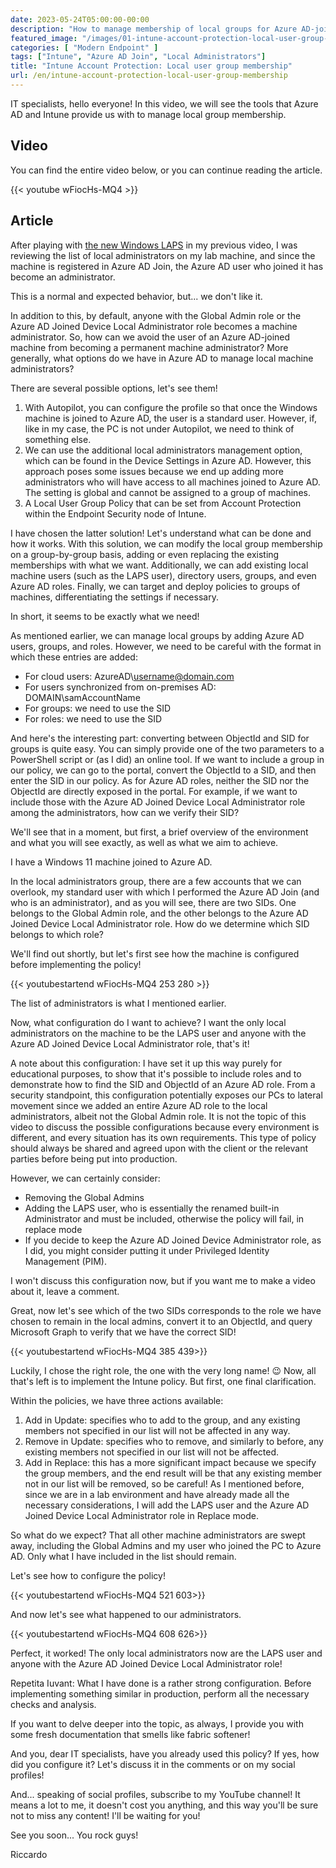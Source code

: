 ```yaml
---
date: 2023-05-24T05:00:00-00:00
description: "How to manage membership of local groups for Azure AD-joined PCs? In this video, we will see how the Local User Group Membership policy works within the scope of Account Protection in Intune. Additionally, we'll provide some tips for easily converting ObjectId and SID of Azure AD groups and roles."
featured_image: "/images/01-intune-account-protection-local-user-group-membership-cover.png"
categories: [ "Modern Endpoint" ]
tags: ["Intune", "Azure AD Join", "Local Administrators"]
title: "Intune Account Protection: Local user group membership"
url: /en/intune-account-protection-local-user-group-membership
---
```

IT specialists, hello everyone! In this video, we will see the tools that Azure AD and Intune provide us with to manage local group membership.

## Video
You can find the entire video below, or you can continue reading the article.

{{< youtube wFiocHs-MQ4 >}}

## Article
After playing with [the new Windows LAPS](https://youtu.be/oGbAqOxJOhQ) in my previous video, I was reviewing the list of local administrators on my lab machine, and since the machine is registered in Azure AD Join, the Azure AD user who joined it has become an administrator.

This is a normal and expected behavior, but... we don't like it.

In addition to this, by default, anyone with the Global Admin role or the Azure AD Joined Device Local Administrator role becomes a machine administrator. So, how can we avoid the user of an Azure AD-joined machine from becoming a permanent machine administrator? More generally, what options do we have in Azure AD to manage local machine administrators?

There are several possible options, let's see them!

1. With Autopilot, you can configure the profile so that once the Windows machine is joined to Azure AD, the user is a standard user. However, if, like in my case, the PC is not under Autopilot, we need to think of something else.
2. We can use the additional local administrators management option, which can be found in the Device Settings in Azure AD. However, this approach poses some issues because we end up adding more administrators who will have access to all machines joined to Azure AD. The setting is global and cannot be assigned to a group of machines.
3. A Local User Group Policy that can be set from Account Protection within the Endpoint Security node of Intune.

I have chosen the latter solution! Let's understand what can be done and how it works. With this solution, we can modify the local group membership on a group-by-group basis, adding or even replacing the existing memberships with what we want. Additionally, we can add existing local machine users (such as the LAPS user), directory users, groups, and even Azure AD roles. Finally, we can target and deploy policies to groups of machines, differentiating the settings if necessary.

In short, it seems to be exactly what we need!

As mentioned earlier, we can manage local groups by adding Azure AD users, groups, and roles. However, we need to be careful with the format in which these entries are added:

- For cloud users: AzureAD\username@domain.com
- For users synchronized from on-premises AD: DOMAIN\samAccountName
- For groups: we need to use the SID
- For roles: we need to use the SID

And here's the interesting part: converting between ObjectId and SID for groups is quite easy. You can simply provide one of the two parameters to a PowerShell script or (as I did) an online tool. If we want to include a group in our policy, we can go to the portal, convert the ObjectId to a SID, and then enter the SID in our policy. As for Azure AD roles, neither the SID nor the ObjectId are directly exposed in the portal. For example, if we want to include those with the Azure AD Joined Device Local Administrator role among the administrators, how can we verify their SID?

We'll see that in a moment, but first, a brief overview of the environment and what you will see exactly, as well as what we aim to achieve.

I have a Windows 11 machine joined to Azure AD.

In the local administrators group, there are a few accounts that we can overlook, my standard user with which I performed the Azure AD Join (and who is an administrator), and as you will see, there are two SIDs. One belongs to the Global Admin role, and the other belongs to the Azure AD Joined Device Local Administrator role. How do we determine which SID belongs to which role?

We'll find out shortly, but let's first see how the machine is configured before implementing the policy!

{{< youtubestartend wFiocHs-MQ4 253 280 >}}

The list of administrators is what I mentioned earlier.

Now, what configuration do I want to achieve? I want the only local administrators on the machine to be the LAPS user and anyone with the Azure AD Joined Device Local Administrator role, that's it!

A note about this configuration: I have set it up this way purely for educational purposes, to show that it's possible to include roles and to demonstrate how to find the SID and ObjectId of an Azure AD role. From a security standpoint, this configuration potentially exposes our PCs to lateral movement since we added an entire Azure AD role to the local administrators, albeit not the Global Admin role. It is not the topic of this video to discuss the possible configurations because every environment is different, and every situation has its own requirements. This type of policy should always be shared and agreed upon with the client or the relevant parties before being put into production.

However, we can certainly consider:

- Removing the Global Admins
- Adding the LAPS user, who is essentially the renamed built-in Administrator and must be included, otherwise the policy will fail, in replace mode
- If you decide to keep the Azure AD Joined Device Administrator role, as I did, you might consider putting it under Privileged Identity Management (PIM).

I won't discuss this configuration now, but if you want me to make a video about it, leave a comment.

Great, now let's see which of the two SIDs corresponds to the role we have chosen to remain in the local admins, convert it to an ObjectId, and query Microsoft Graph to verify that we have the correct SID!

{{< youtubestartend wFiocHs-MQ4 385 439>}}

Luckily, I chose the right role, the one with the very long name! 😉 Now, all that's left is to implement the Intune policy. But first, one final clarification.

Within the policies, we have three actions available:
1. Add in Update: specifies who to add to the group, and any existing members not specified in our list will not be affected in any way.
2. Remove in Update: specifies who to remove, and similarly to before, any existing members not specified in our list will not be affected.
3. Add in Replace: this has a more significant impact because we specify the group members, and the end result will be that any existing member not in our list will be removed, so be careful!
As I mentioned before, since we are in a lab environment and have already made all the necessary considerations, I will add the LAPS user and the Azure AD Joined Device Local Administrator role in Replace mode.

So what do we expect? That all other machine administrators are swept away, including the Global Admins and my user who joined the PC to Azure AD. Only what I have included in the list should remain.

Let's see how to configure the policy!

{{< youtubestartend wFiocHs-MQ4 521 603>}}

And now let's see what happened to our administrators.

{{< youtubestartend wFiocHs-MQ4 608 626>}}

Perfect, it worked! The only local administrators now are the LAPS user and anyone with the Azure AD Joined Device Local Administrator role!

Repetita Iuvant: What I have done is a rather strong configuration. Before implementing something similar in production, perform all the necessary checks and analysis.

If you want to delve deeper into the topic, as always, I provide you with some fresh documentation that smells like fabric softener!

And you, dear IT specialists, have you already used this policy? If yes, how did you configure it? Let's discuss it in the comments or on my social profiles!

And... speaking of social profiles, subscribe to my YouTube channel! It means a lot to me, it doesn't cost you anything, and this way you'll be sure not to miss any content! I'll be waiting for you!

See you soon... You rock guys!

Riccardo